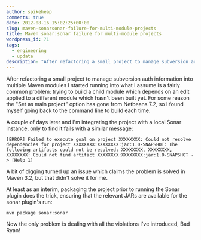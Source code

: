 ```yaml
---
author: spikeheap
comments: true
date: 2012-08-16 15:02:25+00:00
slug: maven-sonarsonar-failure-for-multi-module-projects
title: Maven sonar:sonar failure for multi-module projects
wordpress_id: 71
tags: 
  - engineering
  - update
description: "After refactoring a small project to manage subversion auth information into multiple Maven modules I started running into what I assume is a fairly common problem: trying to build a child module which depends on an edit applied to a different module which hasn't been built yet"
---
```


After refactoring a small project to manage subversion auth information into multiple Maven modules I started running into what I assume is a fairly common problem: trying to build a child module which depends on an edit applied to a different module which hasn't been built yet. For some reason the "Set as main project" option has gone from Netbeans 7.2, so I found myself going back to the command line to build each time.

A couple of days later and I'm integrating the project with a local Sonar instance, only to find it fails with a similar message: 

```
[ERROR] Failed to execute goal on project XXXXXXXX: Could not resolve dependencies for project XXXXXXXX:XXXXXXXX:jar:1.0-SNAPSHOT: The following artifacts could not be resolved: XXXXXXXX, XXXXXXXX, XXXXXXXX: Could not find artifact XXXXXXXX:XXXXXXXX:jar:1.0-SNAPSHOT -> [Help 1]
```

A bit of digging turned up an issue which claims the problem is solved in Maven 3.2, but that didn't solve it for me. 

At least as an interim, packaging the project prior to running the Sonar plugin does the trick, ensuring that the relevant JARs are available for the sonar plugin's run:

```
mvn package sonar:sonar
```

Now the only problem is dealing with all the violations I've introduced, Bad Ryan!

